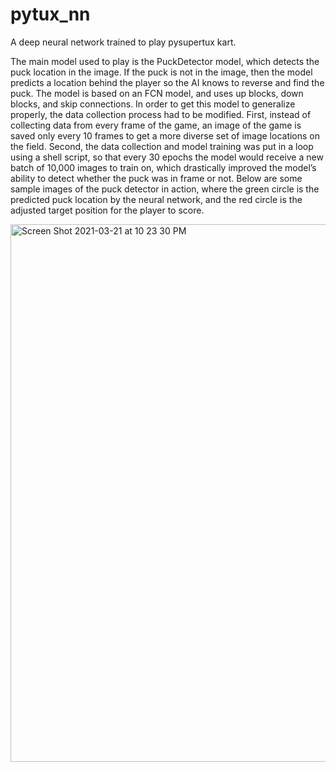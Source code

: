 # pytux_nn
A deep neural network trained to play pysupertux kart. 

The main model used to play is the PuckDetector model, which detects the puck location in the image. If the puck is not in the image, then the model predicts a location behind the player so the AI knows to reverse and find the puck. The model is based on an FCN model, and uses up blocks, down blocks, and skip connections. In order to get this model to generalize properly, the data collection process had to be modified. First, instead of collecting data from every frame of the game, an image of the game is saved only every 10 frames to get a more diverse set of image locations on the field. Second, the data collection and model training was put in a loop using a shell script, so that every 30 epochs the model would receive a new batch of 10,000 images to train on, which drastically improved the model’s ability to detect whether the puck was in frame or not. Below are some sample images of the puck detector in action, where the green circle is the predicted puck location by the neural network, and the red circle is the adjusted target position for the player to score.

<img width="860" alt="Screen Shot 2021-03-21 at 10 23 30 PM" src="https://user-images.githubusercontent.com/12803067/111936707-47d70980-8a94-11eb-9e52-6b9ba59ee2ef.png">
